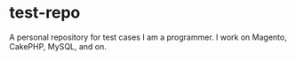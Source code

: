 # test-repo
A personal repository for test cases
I am a programmer.
I work on Magento, CakePHP, MySQL, and on.
